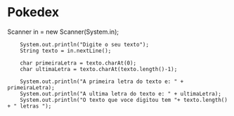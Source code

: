 # Pokedex

Scanner in = new Scanner(System.in);
		
		System.out.println("Digite o seu texto");
		String texto = in.nextLine();
		
		char primeiraLetra = texto.charAt(0);
		char ultimaLetra = texto.charAt(texto.length()-1);
		
		System.out.println("A primeira letra do texto e: " + primeiraLetra);
		System.out.println("A ultima letra do texto e: " + ultimaLetra);
		System.out.println("O texto que voce digitou tem "+ texto.length() + " letras ");
		
